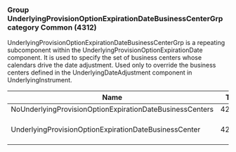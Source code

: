 ### Group UnderlyingProvisionOptionExpirationDateBusinessCenterGrp category Common (4312)

UnderlyingProvisionOptionExpirationDateBusinessCenterGrp is a repeating subcomponent within the UnderlyingProvisionOptionExpirationDate component. It is used to specify the set of business centers whose calendars drive the date adjustment. Used only to override the business centers defined in the UnderlyingDateAdjustment component in UnderlyingInstrument.

| Name                                                     | Tag   | Req'd | Documentation                                                                    |
|----------------------------------------------------------|-------|----------|----------------------------------------------------------------------------------|
| NoUnderlyingProvisionOptionExpirationDateBusinessCenters | 42186 |       |                                                                                  |
| UnderlyingProvisionOptionExpirationDateBusinessCenter    | 42187 |       | Required if NoUnderlyingProvisionOptionExpirationDateBusinessCenters(42186) > 0. |

